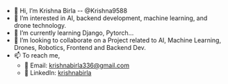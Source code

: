 - 👋 Hi, I’m Krishna Birla -- @Krishna9588
- 👀 I’m interested in AI, backend development, machine learning, and drone technology.
- 🌱 I’m currently learning Django, Pytorch...
- 💞️ I’m looking to collaborate on a Project related to AI, Machine Learning, Drones, Robotics, Frontend and Backend Dev. 
- 📫 To reach me,
  - 💌 Email: krishnabirla336@gmail.com
  - 🔗 LinkedIn: [krishnabirla](https://www.linkedin.com/in/krishnabirla)

<!---
Krishna9588/Krishna9588 is a ✨ special ✨ repository because its `README.md` (this file) appears on your GitHub profile.
You can click the Preview link to take a look at your changes.
--->
